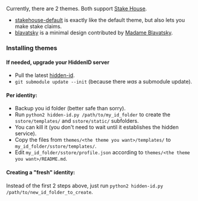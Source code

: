 Currently, there are 2 themes.
Both support [Stake House](https://github.com/hidden-id/stakehouse#readme).

* [stakehouse-default](themes/stakehouse-defaut#readme) is exactly like the default theme, but also lets you
make stake claims.
* [blavatsky](themes/blavatsky#readme) is a minimal design contributed by [Madame Blavatsky](https://idoru.pl/u/blavatsky).


### Installing themes
#### If needed, upgrade your HiddenID server

* Pull the latest [hidden-id](https://github.com/hidden-id/hidden-id).
* `git submodule update --init` (because there *was* a submodule update).

#### Per identity:

* Backup you id folder (better safe than sorry).
* Run `python2 hidden-id.py /path/to/my_id_folder` to create the `sstore/templates/` and `sstore/static/` subfolders.
* You can kill it (you don't need to wait until it establishes the hidden service).
* Copy the files from `themes/<the theme you want>/templates/` to `my_id_folder/sstore/templates/`.
* Edit `my_id_folder/sstore/profile.json` according to `themes/<the theme you want>/README.md`.

#### Creating a "fresh" identity:

Instead of the first 2 steps above, just run `python2 hidden-id.py /path/to/new_id_folder_to_create`.
